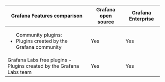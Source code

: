 | Grafana Features comparison             | Grafana open source | Grafana Enterprise |
|-----------------------------------------|---------------------|--------------------|
| <ul>Community plugins:  <li>Plugins created by the Grafana community</li> | Yes | Yes |
|Grafana Labs free plugins - Plugins created by the Grafana Labs team | Yes | Yes |
